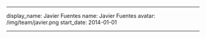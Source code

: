 ---

  display_name: Javier Fuentes
  name: Javier Fuentes
  avatar: /img/team/javier.png
  start_date: 2014-01-01

---